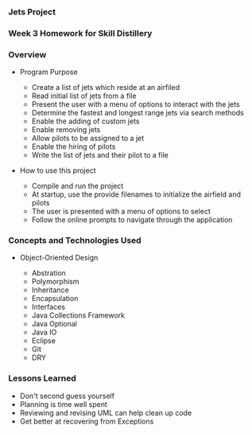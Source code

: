 ### Jets Project

### Week 3 Homework for Skill Distillery

### Overview

* Program Purpose
  
  * Create a list of jets which reside at an airfiled
  * Read initial list of jets from a file
  * Present the user with a menu of options to interact with the jets
  * Determine the fastest and longest range jets via search methods
  * Enable the adding of custom jets
  * Enable removing jets
  * Allow pilots to be assigned to a jet
  * Enable the hiring of pilots
  * Write the list of jets and their pilot to a file
  
* How to use this project

  * Compile and run the project
  * At startup, use the provide filenames to initialize the airfield and pilots
  * The user is presented with a menu of options to select
  * Follow the online prompts to navigate through the application

### Concepts and Technologies Used

* Object-Oriented Design

  * Abstration 
  * Polymorphism
  * Inheritance
  * Encapsulation
  * Interfaces
  * Java Collections Framework
  * Java Optional
  * Java IO
  * Eclipse
  * Git
  * DRY
  
### Lessons Learned

* Don't second guess yourself
* Planning is time well spent
* Reviewing and revising UML can help clean up code
* Get better at recovering from Exceptions 


